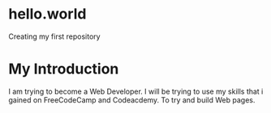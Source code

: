 # hello.world
Creating my first repository
<h1>My Introduction</h1>
<p>I am trying to become a Web Developer. I will be trying to use my skills that i gained on FreeCodeCamp and Codeacdemy. To try and build Web pages.</p>
